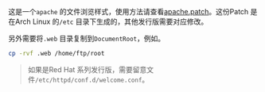 这是一个`apache` 的文件浏览样式，使用方法请查看[apache.patch](apache.patch)。这份Patch 是在Arch Linux 的`/etc` 目录下生成的，其他发行版需要对应修改。

另外需要将`.web` 目录复制到`DocumentRoot`，例如。

```bash
cp -rvf .web /home/ftp/root
```

> 如果是Red Hat 系列发行版，需要留意文件`/etc/httpd/conf.d/welcome.conf`。

